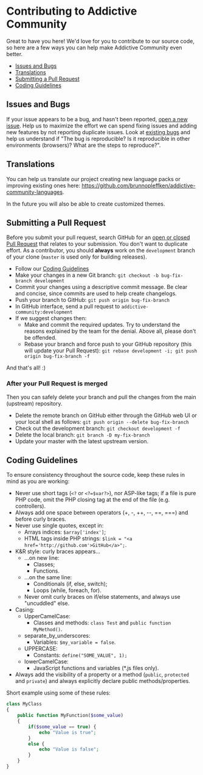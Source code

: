 # Contributing to Addictive Community

Great to have you here! We'd love for you to contribute to our source code, so here are a few ways you can help make Addictive Community even better.

- [Issues and Bugs](#issue)
- [Translations](#translations)
- [Submitting a Pull Request](#pullrequest)
- [Coding Guidelines](#coding)

## <a name="issue"></a> Issues and Bugs
If your issue appears to be a bug, and hasn't been reported, [open a new issue](https://github.com/brunnopleffken/addictive-community/issues/new). Help us to maximize the effort we can spend fixing issues and adding new features by not reporting duplicate issues. Look at [existing bugs](https://github.com/brunnopleffken/addictive-community/issues) and help us understand if "The bug is reproducible? Is it reproducible in other environments (browsers)? What are the steps to reproduce?".


## <a name="translations"></a> Translations
You can help us translate our project creating new language packs or improving existing ones here: https://github.com/brunnopleffken/addictive-community-languages.

In the future you will also be able to create customized themes.


## <a name="pullrequest"></a> Submitting a Pull Request
Before you submit your pull request, search GitHub for an [open or closed Pull Request](https://github.com/brunnopleffken/addictive-community/pulls) that relates to your submission. You don't want to duplicate effort.
As a contributor, you should **always** work on the `development` branch of your clone (`master` is used only for building releases).
- Follow our [Coding Guidelines](#coding)
- Make your changes in a new Git branch: ```git checkout -b bug-fix-branch development```
- Commit your changes using a descriptive commit message. Be clear and concise, since commits are used to help create changelogs.
- Push your branch to GitHub: ```git push origin bug-fix-branch```
- In GitHub interface, send a pull request to ```addictive-community:development```
- If we suggest changes then:
  - Make and commit the required updates. Try to understand the reasons explained by the team for the denial. Above all, please don't be offended.
  - Rebase your branch and force push to your GitHub repository (this will update your Pull Request): ```git rebase development -i; git push origin bug-fix-branch -f```

And that's all! :)

### After your Pull Request is merged
Then you can safely delete your branch and pull the changes from the main (upstream) repository.
- Delete the remote branch on GitHub either through the GitHub web UI or your local shell as follows: ```git push origin --delete bug-fix-branch```
- Check out the development branch: ```git checkout development -f```
- Delete the local branch: ```git branch -D my-fix-branch```
- Update your master with the latest upstream version.


## <a name="coding"></a> Coding Guidelines
To ensure consistency throughout the source code, keep these rules in mind as you are working:

- Never use short tags (```<?``` or ```<?=$var?>```), nor ASP-like tags; if a file is pure PHP code, omit the PHP closing tag at the end of the file (e.g. controllers).
- Always add one space between operators (+, -, ++, --, ==, ===) and before curly braces.
- Never use single quotes, except in:
  - Arrays indices: ```$array['index']```;
  - HTML tags inside PHP strings: ```$link = "<a href='http://github.com'>GitHub</a>";```.
- K&R style: curly braces appears...
  - ...on new line:
    - Classes;
    - Functions.
  - ...on the same line:
    - Conditionals (if, else, switch);
    - Loops (while, foreach, for).
  - Never omit curly braces on if/else statements, and always use "uncuddled" else.
- Casing:
  - UpperCamelCase:
    - Classes and methods: ```class Test``` and ```public function MyMethod()```.
  - separate_by_underscores:
    - Variables: ```$my_variable = false```.
  - UPPERCASE:
    - Constants: ```define("SOME_VALUE", 1);```
  - lowerCamelCase:
    - JavaScript functions and variables (*.js files only).
- Always add the visibility of a property or a method (```public```, ```protected``` and ```private```) and always explicitly declare public methods/properties.

Short example using some of these rules:

```php
class MyClass
{
    public function MyFunction($some_value)
    {
        if($some_value == true) {
            echo "Value is true";
        }
        else {
            echo "Value is false";
        }
    }
}
```
